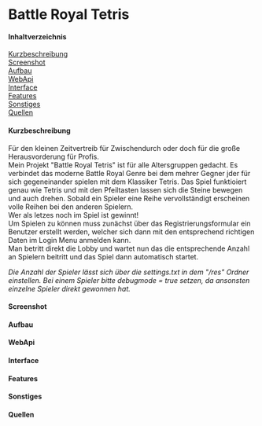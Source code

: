 # Battle Royal Tetris
#### Inhaltverzeichnis
[Kurzbeschreibung](#Kurzbeschreibung)  
[Screenshot](#Screenshot)  
[Aufbau](#Aufbau)  
[WebApi](#WebApi)  
[Interface](#Interface)  
[Features](#Features)  
[Sonstiges](#Sonstiges)  
[Quellen](#Quellen)  


#### Kurzbeschreibung
Für den kleinen Zeitvertreib für Zwischendurch oder doch für die große Herausvorderung für Profis.  
Mein Projekt "Battle Royal Tetris" ist für alle Altersgruppen gedacht. Es verbindet das moderne Battle Royal Genre bei dem mehrer Gegner jder für sich gegeneinander spielen mit dem Klassiker Tetris.
Das Spiel funktioiert genau wie Tetris und mit den Pfeiltasten lassen sich die Steine bewegen und auch drehen. Sobald ein Spieler eine Reihe vervollständigt erscheinen volle Reihen bei den anderen Spielern.  
Wer als letzes noch im Spiel ist gewinnt!  
Um Spielen zu können muss zunächst über das Registrierungsformular ein Benutzer erstellt werden, welcher sich dann mit den entsprechend richtigen Daten im Login Menu anmelden kann.  
Man betritt direkt die Lobby und wartet nun das die entsprechende Anzahl an Spielern beitritt und das Spiel dann automatisch startet.  

_Die Anzahl der Spieler lässt sich über die settings.txt in dem "/res" Ordner einstellen. Bei einem Spieler bitte debugmode = true setzen, da ansonsten einzelne Spieler direkt gewonnen hat._  

#### Screenshot

#### Aufbau
#### WebApi
#### Interface
#### Features
#### Sonstiges
#### Quellen




